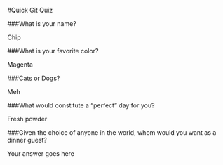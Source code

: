 #Quick Git Quiz

###What is your name?

Chip

###What is your favorite color?

Magenta

###Cats or Dogs?

Meh

###What would constitute a “perfect” day for you?

Fresh powder

###Given the choice of anyone in the world, whom would you want as a dinner guest?

Your answer goes here
